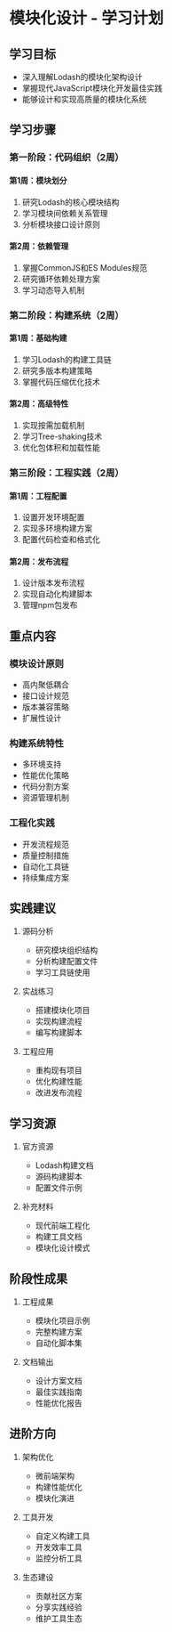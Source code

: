 # 模块化设计 - 学习计划

## 学习目标
- 深入理解Lodash的模块化架构设计
- 掌握现代JavaScript模块化开发最佳实践
- 能够设计和实现高质量的模块化系统

## 学习步骤

### 第一阶段：代码组织（2周）

#### 第1周：模块划分
1. 研究Lodash的核心模块结构
2. 学习模块间依赖关系管理
3. 分析模块接口设计原则

#### 第2周：依赖管理
1. 掌握CommonJS和ES Modules规范
2. 研究循环依赖处理方案
3. 学习动态导入机制

### 第二阶段：构建系统（2周）

#### 第1周：基础构建
1. 学习Lodash的构建工具链
2. 研究多版本构建策略
3. 掌握代码压缩优化技术

#### 第2周：高级特性
1. 实现按需加载机制
2. 学习Tree-shaking技术
3. 优化包体积和加载性能

### 第三阶段：工程实践（2周）

#### 第1周：工程配置
1. 设置开发环境配置
2. 实现多环境构建方案
3. 配置代码检查和格式化

#### 第2周：发布流程
1. 设计版本发布流程
2. 实现自动化构建脚本
3. 管理npm包发布

## 重点内容

### 模块设计原则
- 高内聚低耦合
- 接口设计规范
- 版本兼容策略
- 扩展性设计

### 构建系统特性
- 多环境支持
- 性能优化策略
- 代码分割方案
- 资源管理机制

### 工程化实践
- 开发流程规范
- 质量控制措施
- 自动化工具链
- 持续集成方案

## 实践建议

1. 源码分析
   - 研究模块组织结构
   - 分析构建配置文件
   - 学习工具链使用

2. 实战练习
   - 搭建模块化项目
   - 实现构建流程
   - 编写构建脚本

3. 工程应用
   - 重构现有项目
   - 优化构建性能
   - 改进发布流程

## 学习资源

1. 官方资源
   - Lodash构建文档
   - 源码构建脚本
   - 配置文件示例

2. 补充材料
   - 现代前端工程化
   - 构建工具文档
   - 模块化设计模式

## 阶段性成果

1. 工程成果
   - 模块化项目示例
   - 完整构建方案
   - 自动化脚本集

2. 文档输出
   - 设计方案文档
   - 最佳实践指南
   - 性能优化报告

## 进阶方向

1. 架构优化
   - 微前端架构
   - 构建性能优化
   - 模块化演进

2. 工具开发
   - 自定义构建工具
   - 开发效率工具
   - 监控分析工具

3. 生态建设
   - 贡献社区方案
   - 分享实践经验
   - 维护工具生态